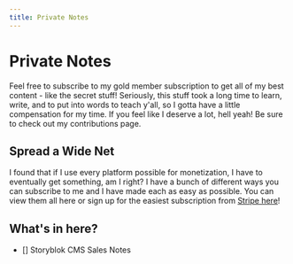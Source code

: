 ```yaml
---
title: Private Notes
---
```


# Private Notes

Feel free to subscribe to my gold member subscription to get all of my best content - like the secret stuff! Seriously, this stuff took a long time to learn, write, and to put into words to teach y'all, so I gotta have a little compensation for my time. If you feel like I deserve a lot, hell yeah! Be sure to check out my contributions page.

## Spread a Wide Net

I found that if I use every platform possible for monetization, I have to eventually get something, am I right? I have a bunch of different ways you can subscribe to me and I have made each as easy as possible. You can view them all here or sign up for the easiest subscription from [Stripe here](https://stripe.com/geauxweisbeck4)!

## What's in here?

- [] Storyblok CMS Sales Notes
